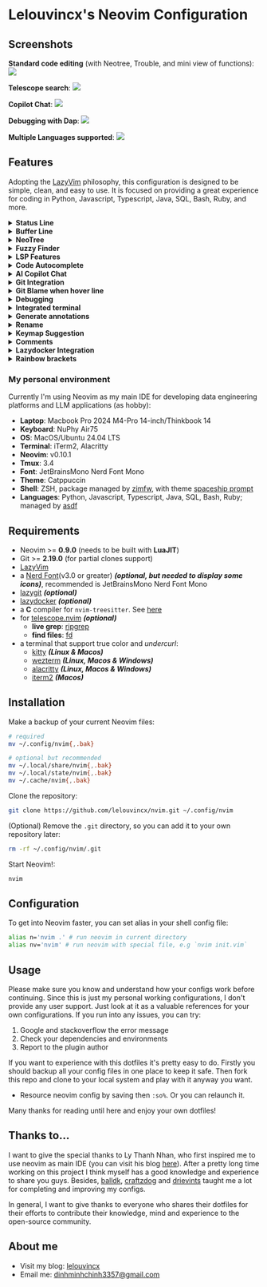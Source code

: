 # Lelouvincx's Neovim Configuration

## Screenshots

**Standard code editing** (with Neotree, Trouble, and mini view of functions):
![](./_media/featured_1.png)

**Telescope search**:
![](./_media/featured_2.png)

**Copilot Chat**:
![](./_media/featured_3.png)

**Debugging with Dap**:
![](./_media/featured_4.png)

**Multiple Languages supported**:
![](./_media/featured_5.png)

## Features

Adopting the [LazyVim](https://www.lazyvim.org/) philosophy, this configuration is designed to be simple, clean, and easy to use. It is focused on providing a great experience for coding in Python, Javascript, Typescript, Java, SQL, Bash, Ruby, and more.

<details>
  <summary><b>Status Line</b></summary>
  <div>Parts include git status, diagnostics, current buffer path, class, function working on, copilot status, cursor position.</div>
  <img src="./_media/statusline.png"/>
</details>

<details>
  <summary><b>Buffer Line</b></summary>
  <div>Shows buffer list, diagnostics.</div>
  <img src="./_media/bufferline.png"/>
</details>

<details>
  <summary><b>NeoTree</b></summary>
  <div>Show file directory, with preview, gitsigns.</div>
  <video src="https://github.com/user-attachments/assets/5e1be642-6b91-4c0f-8d54-3124c11e40ff"></video>
</details>

<details>
  <summary><b>Fuzzy Finder</b></summary>
  <div>Quickly find files with Fuzzy Finder.</div>
  <video src="https://github.com/user-attachments/assets/48978c4e-139e-44cb-bd26-9df4fa561141"></video>
  <div>Navigate between buffers, projects, history files.</div>
  <video src="https://github.com/user-attachments/assets/daefb235-8784-4637-9fdd-2d816c1314b7"></video>
</details>

<details>
  <summary><b>LSP Features</b></summary>
  <div>Code diagnostics (info, warning, error).</div>
  <img src="./_media/diagnostics.png"/>
  <div>Toggle Trouble to quick diagnostics navigation.</div>
  <video src="https://github.com/user-attachments/assets/7ce24eee-f8c0-400f-b1ae-9f016c61ba1c"></video>
  <div>Go to references.</div>
  <video src="https://github.com/user-attachments/assets/0e6a3f07-8204-45b3-a645-b0488bb72560"></video>
  <div>Code Action.</div>
  <img src="./_media/codeaction.png"></img>
  <div>Document.</div>
  <img src="./_media/document.png"></img>
  <div>LSP Progress.</div>
  <img src="./_media/lspprogress.png"></img>
  <div>Switch Python VENV.</div>
  <video src="https://github.com/user-attachments/assets/fed2b2f3-c81d-4de4-b5d6-04fe563b244f"></video>
</details>

<details>
  <summary><b>Code Autocomplete</b></summary>
  <div>Autosuggestion.</div>
  <video src="https://github.com/user-attachments/assets/140e102c-c758-436b-9dfb-b8c5a59c5d2c"></video>
  <div>Copilot help. Copilot also supports complete each word one by one.</div>
  <video src="https://github.com/user-attachments/assets/21d74e60-e32a-43bf-9950-5aa34cf1fc75"></video>
</details>

<details>
  <summary><b>AI Copilot Chat</b></summary>
  <div>Chat with Copilot.</div>
  <video src="https://github.com/user-attachments/assets/86206487-9133-41a2-82d8-63dfc000ad4c"></video>
  <div>Improve developing experience with highly customized prompts.</div>
  <img src="./_media/copilotchatprompts.png"></img>
  <div>Quick Chat.</div>
  <video src="https://github.com/user-attachments/assets/2820ebfd-1862-4086-998c-57c8eb6cfef8"></video>
</details>

<details>
  <summary><b>Git Integration</b></summary>
  <summary><b>Git Diff (gitsigns, git hunk diff, mini.diff, lazygit)</b></summary>
  <video src="https://github.com/user-attachments/assets/3137b246-1aa6-408a-9e78-7d788b5e5f55"></video>
  <summary><b>Integrated with Lazygit</b></summary>
  <img src="./_media/lazygit.png"></img>
  <summary><b>Git Commit History</b></summary>
  <img src="./_media/gitcommithistory.png"></img>
  <summary><b>View current file's History</b></summary>
  <img src="./_media/gitcurrentfilehistory.png"></img>
</details>

 <details>
  <summary><b>Git Blame when hover line</b></summary>
  <img src="./_media/gitblame.png"/>
</details>

<details>
  <summary><b>Debugging</b></summary>
  <div>Debugging Options.</div>
  <img src="./_media/debugui.png"></img>
  <div>Debug flow.</div>
  <video src="https://github.com/user-attachments/assets/edf465af-8376-4b32-bda2-fe95a3a4bdf2"></video>
</details>

<details>
  <summary><b>Integrated terminal</b></summary>
  <video src="https://github.com/user-attachments/assets/08bb9e65-9746-4b95-aba1-4426e930c3ef"></video>
</details>

<details>
  <summary><b>Generate annotations</b></summary>
  <video src="https://github.com/user-attachments/assets/d0e974e3-e0a2-4782-860f-45f4a09f2da4"></video>
</details>

<details>
  <summary><b>Rename</b></summary>
  <div>Rename all in current file.</div>
  <video src="https://github.com/user-attachments/assets/2421f330-d236-4573-803d-f135b7188f97"></video>
  <div>Rename all workspace.</div>
  <video src="https://github.com/user-attachments/assets/f53aea46-ec6d-4e4c-aeab-11bc1dbda1c0"></video>
</details>

<details>
  <summary><b>Keymap Suggestion</b></summary>
  <summary><b>Global Keymap</b></summary>
  <img src="./_media/keymap_1.png"></img>
  <summary><b>LSP Keymap</b></summary>
  <img src="./_media/keymap_2.png"></img>
  <summary><b>Git Keymap</b></summary>
  <img src="./_media/keymap_3.png"></img>
  <summary><b>Window Keymap</b></summary>
  <img src="./_media/keymap_4.png"></img>
</details>

<details>
  <summary><b>Comments</b></summary>
  <img src="./_media/comments.png"></img>
  <summary><b>Toggle Trouble to quick diagnostics navigation.</b></summary>
  <video src="https://github.com/user-attachments/assets/0661671a-886e-49e6-a9f7-f0176a4bd2c5"></video>
  <summary><b>Telescope comments</b></summary>
  <img src="./_media/telescopecomments.png"></img>
</details>

<details>
  <summary><b>Lazydocker Integration</b></summary>
  <video src="https://github.com/user-attachments/assets/1f64db96-651a-495a-b1e9-d25de44df916"></video>
</details>

<details>
  <summary><b>Rainbow brackets</b></summary>
  <img src="./_media/rainbowbrackets.png"/>
</details>

### My personal environment

Currently I'm using Neovim as my main IDE for developing data engineering platforms and LLM applications (as hobby):

- **Laptop**: Macbook Pro 2024 M4-Pro 14-inch/Thinkbook 14
- **Keyboard**: NuPhy Air75
- **OS**: MacOS/Ubuntu 24.04 LTS
- **Terminal**: iTerm2, Alacritty
- **Neovim**: v0.10.1
- **Tmux**: 3.4
- **Font**: JetBrainsMono Nerd Font Mono
- **Theme**: Catppuccin
- **Shell**: ZSH, package managed by [zimfw](https://github.com/zimfw/zimfw), with theme [spaceship prompt](https://github.com/spaceship-prompt/spaceship-prompt)
- **Languages**: Python, Javascript, Typescript, Java, SQL, Bash, Ruby; managed by [asdf](https://asdf-vm.com/)

## Requirements

- Neovim >= **0.9.0** (needs to be built with **LuaJIT**)
- Git >= **2.19.0** (for partial clones support)
- [LazyVim](https://www.lazyvim.org/)
- a [Nerd Font](https://www.nerdfonts.com/)(v3.0 or greater) **_(optional, but needed to display some icons)_**, recommended is JetBrainsMono Nerd Font Mono
- [lazygit](https://github.com/jesseduffield/lazygit) **_(optional)_**
- [lazydocker](https://github.com/jesseduffield/lazydocker) **_(optional)_**
- a **C** compiler for `nvim-treesitter`. See [here](https://github.com/nvim-treesitter/nvim-treesitter#requirements)
- for [telescope.nvim](https://github.com/nvim-telescope/telescope.nvim) **_(optional)_**
  - **live grep**: [ripgrep](https://github.com/BurntSushi/ripgrep)
  - **find files**: [fd](https://github.com/sharkdp/fd)
- a terminal that support true color and _undercurl_:
  - [kitty](https://github.com/kovidgoyal/kitty) **_(Linux & Macos)_**
  - [wezterm](https://github.com/wez/wezterm) **_(Linux, Macos & Windows)_**
  - [alacritty](https://github.com/alacritty/alacritty) **_(Linux, Macos & Windows)_**
  - [iterm2](https://iterm2.com/) **_(Macos)_**

## Installation

Make a backup of your current Neovim files:

```bash
# required
mv ~/.config/nvim{,.bak}

# optional but recommended
mv ~/.local/share/nvim{,.bak}
mv ~/.local/state/nvim{,.bak}
mv ~/.cache/nvim{,.bak}
```

Clone the repository:

```bash
git clone https://github.com/lelouvincx/nvim.git ~/.config/nvim
```

(Optional) Remove the `.git` directory, so you can add it to your own repository later:

```bash
rm -rf ~/.config/nvim/.git
```

Start Neovim!:

```bash
nvim
```

## Configuration

To get into Neovim faster, you can set alias in your shell config file:

```bash
alias n='nvim .' # run neovim in current directory
alias nv='nvim' # run neovim with special file, e.g `nvim init.vim`
```

## Usage

Please make sure you know and understand how your configs work before continuing. Since this is just my personal working configurations, I don't provide any user support. Just look at it as a valuable references for your own configurations. If you run into any issues, you can try:

1. Google and stackoverflow the error message
2. Check your dependencies and environments
3. Report to the plugin author

If you want to experience with this dotfiles it's pretty easy to do. Firstly you should backup all your config files in one place to keep it safe. Then fork this repo and clone to your local system and play with it anyway you want.

- Resource neovim config by saving then `:so%`. Or you can relaunch it.

Many thanks for reading until here and enjoy your own dotfiles!

## Thanks to...

I want to give the special thanks to Ly Thanh Nhan, who first inspired me to use neovim as main IDE (you can visit his blog [here](https://nextlint.com/@lythanhnhan27294)). After a pretty long time working on this project I think myself has a good knowledge and experience to share you guys. Besides, [balldk](https://github.com/balldk), [craftzdog](https://github.com/craftzdog/dotfiles-public) and [drievints](https://github.com/driesvints/dotfiles) taught me a lot for completing and improving my configs.

In general, I want to give thanks to everyone who shares their dotfiles for their efforts to contribute their knowledge, mind and experience to the open-source community.

## About me

- Visit my blog: [lelouvincx](https://lelouvincx.github.io)
- Email me: [dinhminhchinh3357@gmail.com](mailto:dinhminhchinh3357@gmail.com)
